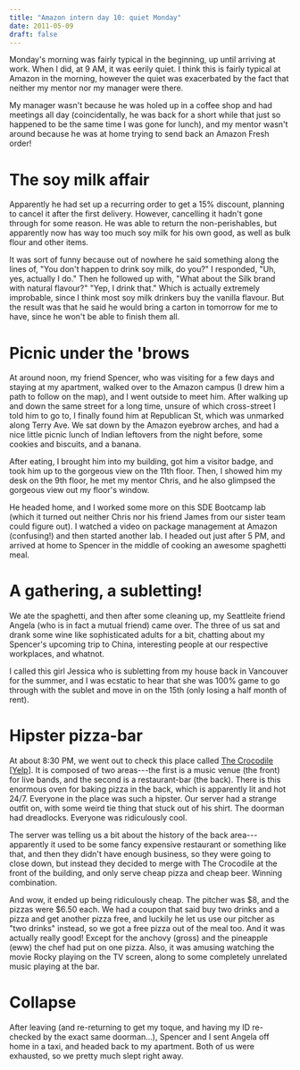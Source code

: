 ```yaml
---
title: "Amazon intern day 10: quiet Monday"
date: 2011-05-09
draft: false
---
```


Monday's morning was fairly typical in the beginning, up until arriving at work.  When I did, at 9 AM, it was eerily quiet.  I think this is fairly typical at Amazon in the morning, however the quiet was exacerbated by the fact that neither my mentor nor my manager were there.

My manager wasn't because he was holed up in a coffee shop and had meetings all day (coincidentally, he was back for a short while that just so happened to be the same time I was gone for lunch), and my mentor wasn't around because he was at home trying to send back an Amazon Fresh order!

# The soy milk affair

Apparently he had set up a recurring order to get a 15% discount, planning to cancel it after the first delivery.  However, cancelling it hadn't gone through for some reason.  He was able to return the non-perishables, but apparently now has way too much soy milk for his own good, as well as bulk flour and other items.

It was sort of funny because out of nowhere he said something along the lines of, "You don't happen to drink soy milk, do you?"  I responded, "Uh, yes, actually I do."  Then he followed up with, "What about the Silk brand with natural flavour?" "Yep, I drink that."  Which is actually extremely improbable, since I think most soy milk drinkers buy the vanilla flavour.  But the result was that he said he would bring a carton in tomorrow for me to have, since he won't be able to finish them all.

# Picnic under the 'brows

At around noon, my friend Spencer, who was visiting for a few days and staying at my apartment, walked over to the Amazon campus (I drew him a path to follow on the map), and I went outside to meet him. After walking up and down the same street for a long time, unsure of which cross-street I told him to go to, I finally found him at Republican St, which was unmarked along Terry Ave.  We sat down by the Amazon eyebrow arches, and had a nice little picnic lunch of Indian leftovers from the night before, some cookies and biscuits, and a banana.

After eating, I brought him into my building, got him a visitor badge, and took him up to the gorgeous view on the 11th floor.  Then, I showed him my desk on the 9th floor, he met my mentor Chris, and he also glimpsed the gorgeous view out my floor's window.

He headed home, and I worked some more on this SDE Bootcamp lab (which it turned out neither Chris nor his friend James from our sister team could figure out).  I watched a video on package management at Amazon (confusing!) and then started another lab.  I headed out just after 5 PM, and arrived at home to Spencer in the middle of cooking an awesome spaghetti meal.

# A gathering, a subletting!

We ate the spaghetti, and then after some cleaning up, my Seattleite friend Angela (who is in fact a mutual friend) came over.  The three of us sat and drank some wine like sophisticated adults for a bit, chatting about my Spencer's upcoming trip to China, interesting people at our respective workplaces, and whatnot.

I called this girl Jessica who is subletting from my house back in Vancouver for the summer, and I was ecstatic to hear that she was 100% game to go through with the sublet and move in on the 15th (only losing a half month of rent).

# Hipster pizza-bar

At about 8:30 PM, we went out to check this place called [The Crocodile](http://thecrocodile.com/) [[Yelp](http://www.yelp.ca/biz/the-crocodile-seattle)].  It is composed of two areas---the first is a music venue (the front) for live bands, and the second is a restaurant-bar (the back).  There is this enormous oven for baking pizza in the back, which is apparently lit and hot 24/7.  Everyone in the place was such a hipster.  Our server had a strange outfit on, with some weird tie thing that stuck out of his shirt.  The doorman had dreadlocks.  Everyone was ridiculously cool.

The server was telling us a bit about the history of the back area---apparently it used to be some fancy expensive restaurant or something like that, and then they didn't have enough business, so they were going to close down, but instead they decided to merge with The Crocodile at the front of the building, and only serve cheap pizza and cheap beer.  Winning combination.

And wow, it ended up being ridiculously cheap.  The pitcher was $8, and the pizzas were $6.50 each.  We had a coupon that said buy two drinks and a pizza and get another pizza free, and luckily he let us use our pitcher as "two drinks" instead, so we got a free pizza out of the meal too.  And it was actually really good!  Except for the anchovy (gross) and the pineapple (eww) the chef had put on one pizza.  Also, it was amusing watching the movie Rocky playing on the TV screen, along to some completely unrelated music playing at the bar.

# Collapse

After leaving (and re-returning to get my toque, and having my ID re-checked by the exact same doorman...), Spencer and I sent Angela off home in a taxi, and headed back to my apartment.  Both of us were exhausted, so we pretty much slept right away.
